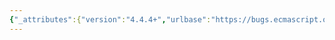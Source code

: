 ```yaml
---
{"_attributes":{"version":"4.4.4+","urlbase":"https://bugs.ecmascript.org/","maintainer":"dherman@mozilla.com"},"bug":{"bug_id":3465,"creation_ts":"2014-12-17 12:44:00 -0800","short_desc":"21.2.5.11 RegExp.prototype [ @@split ]: Unnecessary steps","delta_ts":"2014-12-23 20:23:27 -0800","product":"Draft for 6th Edition","component":"technical issue","version":"Rev 29: December 06, 2014 Draft","rep_platform":"All","op_sys":"All","bug_status":"RESOLVED","resolution":"FIXED","priority":"Normal","bug_severity":"normal","everconfirmed":true,"reporter":{"uid":"andrebargull","name":"André Bargull"},"assigned_to":{"uid":"allen","name":"Allen Wirfs-Brock"},"long_desc":[{"commentid":11067,"comment_count":0,"who":{"uid":"andrebargull","name":"André Bargull"},"bug_when":"2014-12-17 12:44:23 -0800","thetext":"21.2.5.11 RegExp.prototype [ @@split ] ( string, limit )  \n\n\nSteps 13 and 15 are not needed."},{"commentid":11086,"comment_count":1,"who":{"uid":"allen","name":"Allen Wirfs-Brock"},"bug_when":"2014-12-17 18:02:59 -0800","thetext":"fixed in rev30 editor's draft"},{"commentid":11166,"comment_count":2,"who":{"uid":"allen","name":"Allen Wirfs-Brock"},"bug_when":"2014-12-23 20:23:27 -0800","thetext":"fixed in rev30"}]}}
---
```


